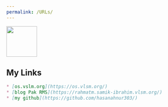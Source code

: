 ```yaml
---
permalink: /URLs/
---
```


<img src= "https://i.ibb.co/jycjhwg/back.png" href="https://hasanahnur303.github.io/os201/" width="80">

## My Links
```markdown
* [os.vslm.org](https://os.vlsm.org/)
* [blog Pak RMS](https://rahmatm.samik-ibrahim.vlsm.org/)
* [my github](https://github.com/hasanahnur303/)
```
